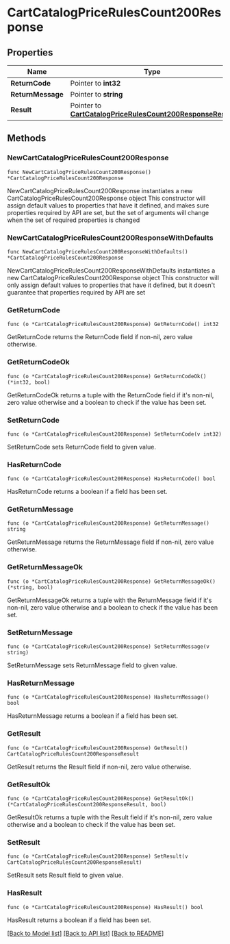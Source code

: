 # CartCatalogPriceRulesCount200Response

## Properties

Name | Type | Description | Notes
------------ | ------------- | ------------- | -------------
**ReturnCode** | Pointer to **int32** |  | [optional] 
**ReturnMessage** | Pointer to **string** |  | [optional] 
**Result** | Pointer to [**CartCatalogPriceRulesCount200ResponseResult**](CartCatalogPriceRulesCount200ResponseResult.md) |  | [optional] 

## Methods

### NewCartCatalogPriceRulesCount200Response

`func NewCartCatalogPriceRulesCount200Response() *CartCatalogPriceRulesCount200Response`

NewCartCatalogPriceRulesCount200Response instantiates a new CartCatalogPriceRulesCount200Response object
This constructor will assign default values to properties that have it defined,
and makes sure properties required by API are set, but the set of arguments
will change when the set of required properties is changed

### NewCartCatalogPriceRulesCount200ResponseWithDefaults

`func NewCartCatalogPriceRulesCount200ResponseWithDefaults() *CartCatalogPriceRulesCount200Response`

NewCartCatalogPriceRulesCount200ResponseWithDefaults instantiates a new CartCatalogPriceRulesCount200Response object
This constructor will only assign default values to properties that have it defined,
but it doesn't guarantee that properties required by API are set

### GetReturnCode

`func (o *CartCatalogPriceRulesCount200Response) GetReturnCode() int32`

GetReturnCode returns the ReturnCode field if non-nil, zero value otherwise.

### GetReturnCodeOk

`func (o *CartCatalogPriceRulesCount200Response) GetReturnCodeOk() (*int32, bool)`

GetReturnCodeOk returns a tuple with the ReturnCode field if it's non-nil, zero value otherwise
and a boolean to check if the value has been set.

### SetReturnCode

`func (o *CartCatalogPriceRulesCount200Response) SetReturnCode(v int32)`

SetReturnCode sets ReturnCode field to given value.

### HasReturnCode

`func (o *CartCatalogPriceRulesCount200Response) HasReturnCode() bool`

HasReturnCode returns a boolean if a field has been set.

### GetReturnMessage

`func (o *CartCatalogPriceRulesCount200Response) GetReturnMessage() string`

GetReturnMessage returns the ReturnMessage field if non-nil, zero value otherwise.

### GetReturnMessageOk

`func (o *CartCatalogPriceRulesCount200Response) GetReturnMessageOk() (*string, bool)`

GetReturnMessageOk returns a tuple with the ReturnMessage field if it's non-nil, zero value otherwise
and a boolean to check if the value has been set.

### SetReturnMessage

`func (o *CartCatalogPriceRulesCount200Response) SetReturnMessage(v string)`

SetReturnMessage sets ReturnMessage field to given value.

### HasReturnMessage

`func (o *CartCatalogPriceRulesCount200Response) HasReturnMessage() bool`

HasReturnMessage returns a boolean if a field has been set.

### GetResult

`func (o *CartCatalogPriceRulesCount200Response) GetResult() CartCatalogPriceRulesCount200ResponseResult`

GetResult returns the Result field if non-nil, zero value otherwise.

### GetResultOk

`func (o *CartCatalogPriceRulesCount200Response) GetResultOk() (*CartCatalogPriceRulesCount200ResponseResult, bool)`

GetResultOk returns a tuple with the Result field if it's non-nil, zero value otherwise
and a boolean to check if the value has been set.

### SetResult

`func (o *CartCatalogPriceRulesCount200Response) SetResult(v CartCatalogPriceRulesCount200ResponseResult)`

SetResult sets Result field to given value.

### HasResult

`func (o *CartCatalogPriceRulesCount200Response) HasResult() bool`

HasResult returns a boolean if a field has been set.


[[Back to Model list]](../README.md#documentation-for-models) [[Back to API list]](../README.md#documentation-for-api-endpoints) [[Back to README]](../README.md)


